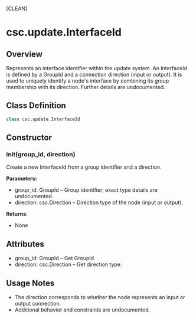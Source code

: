 [CLEAN]

# csc.update.InterfaceId

## Overview
Represents an interface identifier within the update system. An InterfaceId is defined by a GroupId and a connection direction (input or output). It is used to uniquely identify a node's interface by combining its group membership with its direction. Further details are undocumented.

## Class Definition
```python
class csc.update.InterfaceId
```

## Constructor

### __init__(group_id, direction)
Create a new InterfaceId from a group identifier and a direction.

**Parameters:**
- group_id: GroupId – Group identifier; exact type details are undocumented.
- direction: csc.Direction – Direction type of the node (input or output).

**Returns:**
- None

## Attributes
- group_id: GroupId – Get GroupId.
- direction: csc.Direction – Get direction type.

## Usage Notes
- The direction corresponds to whether the node represents an input or output connection.
- Additional behavior and constraints are undocumented.

